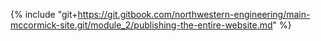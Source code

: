 {% include "git+https://git.gitbook.com/northwestern-engineering/main-mccormick-site.git/module_2/publishing-the-entire-website.md" %}

